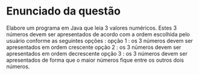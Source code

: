 # Enunciado da questão

Elabore um programa em Java que leia 3 valores numéricos.
Estes 3 números devem ser apresentados de acordo com a ordem escolhida pelo usuário conforme as seguintes opções :
opção 1 : os 3 números devem ser apresentados em ordem crescente
opção 2 : os 3 números devem ser apresentados em ordem decrescente
opção 3 : os 3 números devem ser apresentados de forma que o maior números fique entre os outros dois números.
